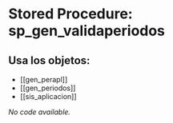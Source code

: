# Stored Procedure: sp_gen_validaperiodos

## Usa los objetos:
- [[gen_perapl]]
- [[gen_periodos]]
- [[sis_aplicacion]]

*No code available.*
